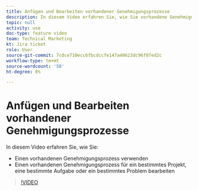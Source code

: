 ```yaml
---
title: Anfügen und Bearbeiten vorhandener Genehmigungsprozesse
description: In diesem Video erfahren Sie, wie Sie vorhandene Genehmigungsprozesse für Projekte, Aufgaben oder Probleme verwenden und bearbeiten.
topic: null
activity: use
doc-type: feature video
team: Technical Marketing
kt: Jira ticket
role: User
source-git-commit: 7cdce710ecc6fbcdccfe147a40623dc96f07ed2c
workflow-type: tm+mt
source-wordcount: '58'
ht-degree: 8%

---
```


# Anfügen und Bearbeiten vorhandener Genehmigungsprozesse

In diesem Video erfahren Sie, wie Sie:

* Einen vorhandenen Genehmigungsprozess verwenden
* Einen vorhandenen Genehmigungsprozess für ein bestimmtes Projekt, eine bestimmte Aufgabe oder ein bestimmtes Problem bearbeiten

>[!VIDEO](https://video.tv.adobe.com/v/335226/?quality=12)

